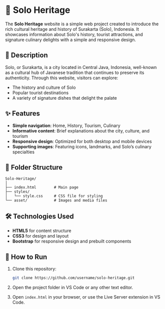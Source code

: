 # 🌆 Solo Heritage

The **Solo Heritage** website is a simple web project created to introduce the rich cultural heritage and history of Surakarta (Solo), Indonesia.
It showcases information about Solo's history, tourist attractions, and signature culinary delights with a simple and responsive design.

## 📜 Description

Solo, or Surakarta, is a city located in Central Java, Indonesia, well-known as a cultural hub of Javanese tradition that continues to preserve its authenticity.
Through this website, visitors can explore:

* The history and culture of Solo
* Popular tourist destinations
* A variety of signature dishes that delight the palate

## ✨ Features

* **Simple navigation**: Home, History, Tourism, Culinary
* **Informative content**: Brief explanations about the city, culture, and tourism
* **Responsive design**: Optimized for both desktop and mobile devices
* **Supporting images**: Featuring icons, landmarks, and Solo’s culinary specialties

## 📂 Folder Structure

```
Solo-Heritage/
│
├── index.html        # Main page
├── styles/
│   └── style.css     # CSS file for styling
└── asset/            # Images and media files
```

## 🛠️ Technologies Used

* **HTML5** for content structure
* **CSS3** for design and layout
* **Bootstrap** for responsive design and prebuilt components

## 🚀 How to Run

1. Clone this repository:

   ```bash
   git clone https://github.com/username/solo-heritage.git
   ```
2. Open the project folder in VS Code or any other text editor.
3. Open `index.html` in your browser, or use the Live Server extension in VS Code.

